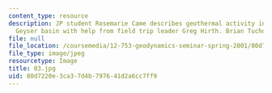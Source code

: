 ```yaml
---
content_type: resource
description: JP student Rosemarie Came describes geothermal activity in Yellowstone
  Geyser basin with help from field trip leader Greg Hirth. Brian Tucholke.
file: null
file_location: /coursemedia/12-753-geodynamics-seminar-spring-2001/80d7220e3ca37d4b797641d2a6cc7ff9_03.jpg
file_type: image/jpeg
resourcetype: Image
title: 03.jpg
uid: 80d7220e-3ca3-7d4b-7976-41d2a6cc7ff9
---
```

